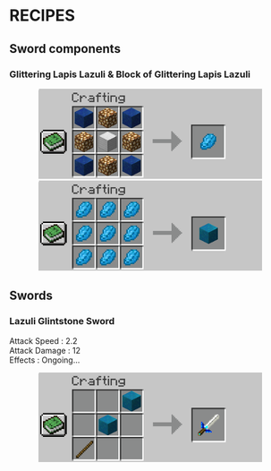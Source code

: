 # RECIPES

## Sword components

### Glittering Lapis Lazuli & Block of Glittering Lapis Lazuli

<p align="center">
   <img alt="Glittering Lapis Lazuli" width="400" src="./README-docs/glittering_lapis_lazuli-craft.png">
   <img alt="Glittering Lapis Lazuli Block" width="400" src="./README-docs/block_of_glittering_lapis_lazuli-craft.png"></img>
</p>

## Swords

### Lazuli Glintstone Sword

Attack Speed : 2.2\
Attack Damage : 12\
Effects : Ongoing...

<p align="center">
   <img alt="Authentication page" width="400" src="./README-docs/lazuli_glintstone_sword-craft.png">
</p>
